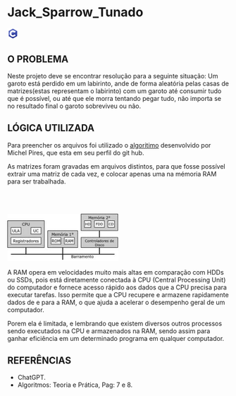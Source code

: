 <h1>Jack_Sparrow_Tunado</h1>

<img src="image/icons8-c-programming-48.png" alt="" style="width: 5%"><br>

<h2>O PROBLEMA</h2>

<p style = "text-align = justify">
Neste projeto deve se encontrar resolução para a seguinte situação: Um garoto está perdido em um labirinto, ande de forma aleatória pelas casas de matrizes(estas representam o labirinto) com um garoto até consumir tudo que é possível, ou até que ele morra tentando pegar tudo, não importa se no resultado final o garoto sobreviveu ou não.
</p>

<h2>LÓGICA UTILIZADA</h2>

<p style = "text-align = justify">
Para preencher os arquivos foi utilizado o <a href="https://github.com/mpiress/GenerateDataToMaze">algoritimo</a> desenvolvido por Michel Pires, que esta em seu perfil do git hub.  
</p>

<p style = "text-align = justify">
As matrizes foram gravadas em arquivos distintos, para que fosse possível extrair uma matriz de cada vez, e colocar apenas uma na mémoria RAM para ser trabalhada.
</p>

<br>
<br>
<br>

<img src="image/harrdware.png" alt="" style="width: 50%">

<p style = "text-align = justify">
A RAM opera em velocidades muito mais altas em comparação com HDDs ou SSDs, pois está diretamente conectada à CPU (Central Processing Unit) do computador e fornece acesso rápido aos dados que a CPU precisa para executar tarefas. Isso permite que a CPU recupere e armazene rapidamente dados de e para a RAM, o que ajuda a acelerar o desempenho geral de um computador.
</p>

<p style = "text-align = justify">
Porem ela é limitada, e lembrando que existem diversos outros processos sendo executados na CPU e armazenados na RAM, sendo assim para ganhar eficiência em um determinado programa em qualquer computador. 
</p>

<h2>REFERÊNCIAS</h2>

<ul>
    <li>ChatGPT.
    <li>Algoritmos: Teoria e Prática, Pag: 7 e 8.
</ul>